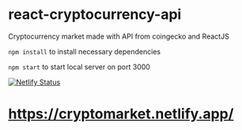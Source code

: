 # react-cryptocurrency-api
Cryptocurrency market made with API from coingecko and ReactJS

 `npm install`
 to install necessary dependencies
 
 `npm start`
 to start local server on port 3000
 
 
 [![Netlify Status](https://api.netlify.com/api/v1/badges/107f3679-56e8-4f4f-b8dd-d49ba355478b/deploy-status)](https://app.netlify.com/sites/cryptomarket/deploys)
 # https://cryptomarket.netlify.app/
